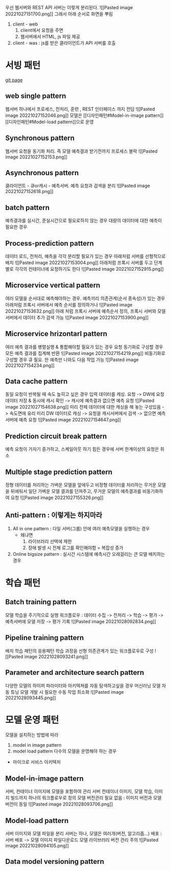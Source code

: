 우선 웹서버와 REST API 서버는 이렇게 분리된다.
![[Pasted image 20221027151700.png]]
그래서 아래 순서로 화면을 뿌림
1. client - web
	1. client에서 요청을 주면 
	2. 웹서버에서 HTML, js 파일 제공
2. client - was : js를 받은 클라이언트가 API 서버를 호출

# 서빙 패턴
[git page](https://mercari.github.io/ml-system-design-pattern/README_ko.html)
## web single pattern
웹서버 하나에서 프로세스, 전처리, 훈련 , REST 인터페이스 까지 전담
![[Pasted image 20221027152046.png]]
모델은 [[디자인패턴#Model-in-image pattern]]  [[디자인패턴#Model-load pattern]]으로 운영

## Synchronous pattern
웹서버 요청을 동기화 처리. 즉 모델 예측결과 받기전까지 프로세스 블락
![[Pasted image 20221027152153.png]]

## Asynchronous pattern
클라이언트 - 큐or캐시 - 예측서버. 예측 요청과 검색을 분리
![[Pasted image 20221027152618.png]]
## batch pattern
예측결과를 실시간, 준실시간으로 필요로하지 않는 경우
대량의 데이터에 대한 예측이 필요한 경우

## Process-prediction pattern
데이터 로드, 전처리, 예측을 각각 분리할 필요가 있는 경우
아래처럼 서버를 선형적으로 배치
![[Pasted image 20221027153004.png]]
아래처럼 프록시 서버를 두고 단계별로 각각의 컨테이너에 요청하기도 한다
![[Pasted image 20221027152915.png]]

## Microservice vertical pattern
여러 모델을 순서대로 예측해야하는 경우. 예측끼리 의존관계(순서 종속성)가 있는 경우
아래처럼 프록시 서버에서 예측 순서를 정의하거나
![[Pasted image 20221027153632.png]]
아래 처럼 프록시 서버에 예측순서 정의, 프록시 서버와 모델 서버에서 데이터 추가 검색 가능
![[Pasted image 20221027153900.png]]
## Microservice hrizontarl pattern
여러 예측 결과를 병렬실행 & 통합해야할 필요가 있는 경우
요청 동기화로 구성할 경우 모든 예측 결과를 집계해 반환
![[Pasted image 20221027154219.png]]
비동기화로 구성할 경우 큐 필요. 한 예측만 나와도 다음 작업 가능
![[Pasted image 20221027154234.png]]
## Data cache pattern
동일 요청이 반복될 때 속도 높히고 싶은 경우
입력 데이터를 캐싱.
요청 -> DW에 요청 데이터 저장 & 동시에 캐시 확인 -> 캐시에 예측결과 없으면 예측 요청
![[Pasted image 20221027154638.png]]
미리 전체 데이터에 대한 캐싱을 해 놓는 구성있음 -> 속도면에 유리
미리 DW 데이터로 캐싱 -> 요청을 캐시서버에서 검색 -> 없으면 예측 서버에 예측 요청
![[Pasted image 20221027154647.png]]

## Prediction circuit break pattern
예측 요청이 가자기 증가하고, 스케일아웃 하기 힘든 경우에 서버 한계이상의 요청은 취소

## Multiple stage prediction pattern
정형 데이터를 처리하는 가벼운 모델을 앞에두고
비정형 데이터를 처리하는 무거운 모델을 뒤에둬서
일단 가벼운 모델 결과를 던져주고, 무거운 모델의 예측결과를 비동기화하여 요청
![[Pasted image 20221027155326.png]]

## Anti-pattern : 이렇게는 하지마라
1. All in one pattern : 다일 서버(그룹) 안에 여러 예측모델을 실행하는 경우
	- 왜냐면
		1. 라이브러리 선택에 제한
		2. 장애 발생 시 전체 로그를 확인해야함 = 복잡성 증가
2. Online bigsize pattern : 실시간 시스템에 예측시간 오래걸리는 큰 모델 배치하는 경우

# 학습 패턴
## Batch training pattern
모델 학습을 주기적으로 실행
워크플로우 : 데이터 수집 -> 전처리 -> 학습 -> 평가 -> 예측서버에 모델 저장 -> 평가 기록
![[Pasted image 20221028092834.png]]
## Pipeline training pattern
배치 학습 패턴의 응용패턴
학습 과정을 선형 의존관계가 있는 워크플로우로 구성
![[Pasted image 20221028093241.png]]
## Parameter and architecture search pattern
다양한 모델의 하이퍼 파라미터와 아키텍쳐를 자동 탐색하고싶을 경우
머신러닝 모델 자동 튜닝
모델 개발 시 필요한 수동 작업 최소화
![[Pasted image 20221028093445.png]]

# 모델 운영 패턴
모델을 설치하는 방법에 따라
1. model in image pattern
2. model load pattern
다수의 모델을 운영해야 하는 경우
- 마이크로 서비스 아키텍처

## Model-in-image pattern
서버, 컨테이너 이미지에 모델을 포함하여 관리
서버 컨테이너 이미지, 모델 학습, 이미지 빌드까지 하나의 워크플로우로 정의
모델 버전관리 필요 없음 : 이미지 버전과 모델 버전이 동일
![[Pasted image 20221028093706.png]]

## Model-load pattern
서버 이미지와 모델 파일을 분리
서버는 하나, 모델은 여러개(버전, 알고리즘...)
배포 : 서버 배포 -> 모델 이미지 파일다운로드
모델 라이브러리 버전 관리 주의
![[Pasted image 20221028094105.png]]

## Data model versioning pattern

